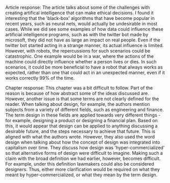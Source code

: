 Article response:
The article talks about some of the challenges with creating artifical intelligence that can make ethical decisions. I found it interesting that the 'black-box' algorithms that have become popular in recent years, such as neural nets, would actually be undesirable in most cases. While we did see some examples of how data could influence these artificial intelligence programs, such as with the twitter bot made by microsoft, they did not have as large an impact on real people. Even if the twitter bot started acting in a strange manner, its actual influence is limited. However, with robots, the repercussions for such scenarios could be catastrophic. One example would be in a war, where the actions of the machine could directly influence whether a person lives or dies. In such scenarios, it could be more beneficial to have a robot that always works as expected, rather than one that could act in an unexpected manner, even if it works correctly 99% of the time.

Chapter response:
This chapter was a bit difficult to follow. Part of the reason is because of how abstract some of the ideas discussed are. However, another issue is that some terms are not clearly defined for the reader. When talking about design, for example, the authors mention subjects from a variety of different fields, such as engineering and finance. The term design in these fields are applied towards very different things - for example, designing a product or designing a financial plan. Based on this, it would appear that design can be applied to anything discussing a desirable future, and the steps necessary to achieve that future. This is aligned with what the authors wrote. However, they also used the word design when talking about how the concept of design was integrated into capitalism over time. They discuss how design was 'hyper-commercialized' so that alternative forms of design were difficult to imagine. Making such a claim with the broad definition we had earlier, however, becomes difficult. For example, under this definition lawmakers could also be considered designers. Thus, either more clarification would be required on what they meant by hyper-commercialized, or what they mean by the term design.
